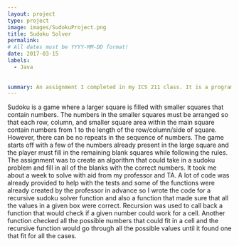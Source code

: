 ```yaml
---
layout: project
type: project
image: images/SudokuProject.png
title: Sudoku Solver
permalink: 
# All dates must be YYYY-MM-DD format!
date: 2017-03-15
labels:
  - Java
  
  
summary: An assignment I completed in my ICS 211 class. It is a program that can solve a sudoku problem.
---
```


Sudoku is a game where a larger square is filled with smaller squares that contain numbers. The numbers in the smaller squares must be arranged so that each row, column, and smaller square area within the main square contain numbers from 1 to the length of the row/column/side of square. However, there can be no repeats in the sequence of numbers. The game starts off with a few of the numbers already present in the large square and the player must fill in the remaining blank squares while following the rules.
  The assignment was to create an algorithm that could take in a sudoku problem and fill in all of the blanks with the correct numbers. It took me about a week to solve with aid from my professor and TA. A lot of code was already provided to help with the tests and some of the functions were already created by the professor in advance so I wrote the code for a recursive sudoku solver function and also a function that made sure that all the values in a given box were correct. Recursion was used to call back a function that would check if a given number could work for a cell. Another function checked all the possible numbers that could fit in a cell and the recursive function would go through all the possible values until it found one that fit for all the cases. 



